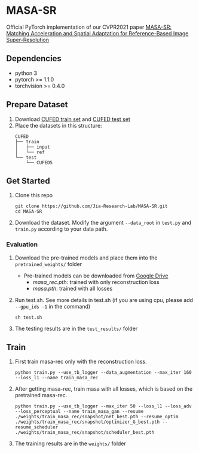 # MASA-SR
Official PyTorch implementation of our CVPR2021 paper [MASA-SR: Matching Acceleration and Spatial Adaptation for Reference-Based Image Super-Resolution](https://jiaya.me/papers/masasr_cvpr21.pdf)



## Dependencies
* python 3
* pytorch >= 1.1.0
* torchvision >= 0.4.0

## Prepare Dataset 
1. Download [CUFED train set](https://drive.google.com/drive/folders/1hGHy36XcmSZ1LtARWmGL5OK1IUdWJi3I) and [CUFED test set](https://drive.google.com/file/d/1Fa1mopExA9YGG1RxrCZZn7QFTYXLx6ph/view)
1. Place the datasets in this structure:
    ```
    CUFED
    ├── train
    │   ├── input
    │   └── ref 
    └── test
        └── CUFED5  
    ```
## Get Started
1. Clone this repo
    ```
    git clone https://github.com/Jia-Research-Lab/MASA-SR.git
    cd MASA-SR
    ```
1. Download the dataset. Modify the argument `--data_root` in `test.py` and `train.py` according to your data path.
### Evaluation
1. Download the pre-trained models and place them into the `pretrained_weights/` folder

    * Pre-trained models can be downloaded from [Google Drive](https://drive.google.com/drive/folders/1O9Y4UK1PFoFKOsYTQqcQJCA_VvBWp29N?usp=sharing)
        * *masa_rec.pth*: trained with only reconstruction loss
        * *masa.pth*: trained with all losses
1. Run test.sh. See more details in test.sh (if you are using cpu, please add `--gpu_ids -1` in the command)
    ```
    sh test.sh
    ```
1. The testing results are in the `test_results/` folder

## Train
1. First train masa-rec only with the reconstruction loss.
    ```
    python train.py --use_tb_logger --data_augmentation --max_iter 160 --loss_l1 --name train_masa_rec
    ```
1. After getting masa-rec, train masa with all losses, which is based on the pretrained masa-rec.
    ```
    python train.py --use_tb_logger --max_iter 50 --loss_l1 --loss_adv --loss_perceptual --name train_masa_gan --resume ./weights/train_masa_rec/snapshot/net_best.pth --resume_optim ./weights/train_masa_rec/snapshot/optimizer_G_best.pth --resume_scheduler ./weights/train_masa_rec/snapshot/scheduler_best.pth
    ```
1. The training results are in the `weights/` folder
